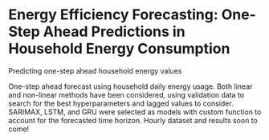 # Energy Efficiency Forecasting: One-Step Ahead Predictions in Household Energy Consumption
Predicting one-step ahead household energy values  

One-step ahead forecast using household daily energy usage. Both linear and non-linear methods have been considered, using validation data to search for the best hyperparameters and lagged values to consider. SARIMAX, LSTM, and GRU were selected as models with custom function to account for the forecasted time horizon. Hourly dataset and results soon to come!
